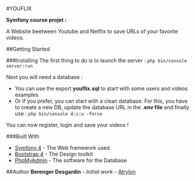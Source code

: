 #YOUFLIX

**Symfony course projet :**

A Website beetween Youtube and Netflix to save URLs of your favorite videos.

##Getting Started

###Installing
The first thing to do is to launch the server : ``php bin/console server:run``

Next you will need a database :
* You can use the export  **youflix.sql** to start with some users and videos examples
* Or if you prefer, you can start with a clean database. For this, you have to create a 
new DB, update the database URL in the **.env file** and finally use : ``php bin/console d:s:u -force``

You can now register, login and save your videos !


###Built With
* [Symfony 4](https://symfony.com/4) - The Web framework used
* [Bootstrap 4](https://getbootstrap.com) - The Design toolkit
* [PhpMyAdmin](https://www.phpmyadmin.net/) - The software for the Database

##Author
**Berenger Desgardin** - *Initial work* - [Atrylon](https://gihub.com/Atrylon)
